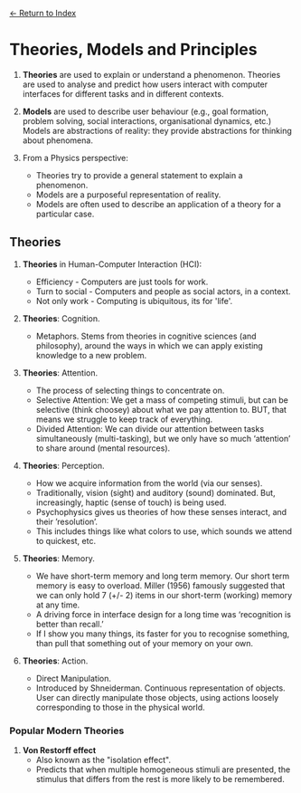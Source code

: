[← Return to Index](https://github.com/kspra3/FIT3175-Notes)

# Theories, Models and Principles
1. **Theories** are used to explain or understand a phenomenon. Theories are
used to analyse and predict how users interact with computer
interfaces for different tasks and in different contexts.

2. **Models** are used to describe user behaviour (e.g., goal formation, problem
solving, social interactions, organisational dynamics, etc.) Models are
abstractions of reality: they provide abstractions for thinking about
phenomena.

3. From a Physics perspective:
    * Theories try to provide a general statement to explain a phenomenon.
    * Models are a purposeful representation of reality.
    * Models are often used to describe an application of a theory for a particular case.

## Theories
1. **Theories** in Human-Computer Interaction (HCI):
   * Efficiency - Computers are just tools for work.
   * Turn to social - Computers and people as social actors, in a context.
   * Not only work - Computing is ubiquitous, its for 'life'. 
   
2. **Theories**: Cognition.
   * Metaphors. Stems from theories in cognitive sciences (and philosophy), around the ways in which we can apply existing knowledge to a new problem.
   
3. **Theories**: Attention.
   * The process of selecting things to concentrate on.
   * Selective Attention: We get a mass of competing stimuli, but can be selective (think choosey) about what we pay attention to. BUT, that means we struggle to keep track of everything.
   * Divided Attention: We can divide our attention between tasks simultaneously (multi-tasking), but we only have so much ‘attention’ to share around (mental resources).
   
4. **Theories**: Perception.
   * How we acquire information from the world (via our senses). 
   * Traditionally, vision (sight) and auditory (sound) dominated. But, increasingly, haptic (sense of touch) is being used. 
   * Psychophysics gives us theories of how these senses interact, and their ’resolution’. 
   * This includes things like what colors to use, which sounds we attend to quickest, etc.

5. **Theories**: Memory.
   * We have short-term memory and long term memory. Our short term memory is easy to
overload. Miller (1956) famously suggested that we can only hold 7 (+/- 2) items in our
short-term (working) memory at any time. 
   * A driving force in interface design for a long time was ‘recognition is better than recall.’
   * If I show you many things, its faster for you to recognise something, than pull that something out of your memory on your own. 
 
6. **Theories**: Action.
   * Direct Manipulation.
   * Introduced by Shneiderman. Continuous representation of objects. User can directly manipulate those objects, using actions loosely corresponding to those in the physical world.
   
### Popular Modern Theories
1. **Von Restorff effect**
   * Also known as the "isolation effect".
   * Predicts that when multiple homogeneous stimuli are presented, the stimulus that differs from the rest is more likely to be remembered.
